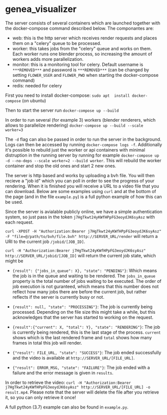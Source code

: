 # genea_visualizer

The server consists of several containers which are launched together with the docker-compose command described below.
The componantes are:
* web: this is the http server which receives render requests and places them on a "celery" queue to be processed.
* worker: this takes jobs from the "celery" queue and works on them. Each worker runs one blender process, so increasing the amount of workers adds more parallelization. 
* monitor: this is a monitoring tool for celery. Default username is `***REMOVED***` and password is `***REMOVED***` (can be changed by setting `FLOWER_USER` and `FLOWER_PWD` when starting the docker-compose command)
* redis: needed for celery

First you need to install docker-compose:
`sudo apt  install docker-compose` (on ubuntu)

Then to start the server run `docker-compose up --build`

In order to run several (for example 3) workers (blender renderers, which allows to parallelize rendering) `docker-compose up --build --scale worker=3`

The `-d` flag can also be passed in order to run the server in the background. Logs can then be accessed by running `docker-compose logs -f`. Additionally it's possible to rebuild just the worker or api containers with minimal distruption in the running server by running for example `docker-compose up -d --no-deps --scale worker=2 --build worker`. This will rebuild the worker container and stop the old ones and start 2 new ones.


The server is http based and works by uploading a bvh file. You will then recieve a "job id" which you can poll in order to see the progress of your rendering. When it is finished you will receive a URL to a video file that you can download. 
Below are some examples using `curl` and at the bottom of the page (and in the file `example.py`) is a full python example of how this can be used.

Since the server is avialable publicly online, we have a simple authentication system, so just pass in the token `j7HgTkwt24yKWfHPpFG3eoydJK6syAsz` with each request.

```curl -XPOST -H "Authorization:Bearer j7HgTkwt24yKWfHPpFG3eoydJK6syAsz" -F "file=@/path/to/bvh/file.bvh" http://SERVER_URL/render``` 
will return a URI to the current job `/jobid/[JOB_ID]`.

`curl -H "Authorization:Bearer j7HgTkwt24yKWfHPpFG3eoydJK6syAsz" http://SERVER_URL/jobid/[JOB_ID]` will return the current job state, which might be

* `{result": {"jobs_in_queue": X}, "state": "PENDING"}`: Which means the job is in the queue and waiting to be rendered. The `jobs_in_queue` property is the total number of jobs waiting to be executed. The order of job execution is not guranteed, which means that this number does not reflect how many jobs there are before the current job, but rather reflects if the server is currently busy or not.

* `{result": null, "state": "PROCESSING"}`: The job is currently being processed. Depending on the file size this might take a while, but this acknowledges that the server has started to working on the request.

* `{result":{"current": X, "total": Y}, "state": "RENDERING"}`: The job is currently being rendered, this is the last stage of the process. `current` shows which is the last rendered frame and `total` shows how many frames in total this job will render.

* `{"result": FILE_URL, "state": "SUCCESS"}`: The job ended successfully and the video is available at `http://SERVER_URL/[FILE_URL]`.

* `{"result": ERROR_MSG, "state": "FAILURE"}`: The job ended with a failure and the error message is given in `results`.


In order to retrieve the video: `curl -H "Authorization:Bearer j7HgTkwt24yKWfHPpFG3eoydJK6syAsz" http://SERVER_URL/[FILE_URL] -o result.mp4`. Please note that the server will delete the file after you retrieve it, so you can only retrieve it once!


A full python (3.7) example can also be found in `example.py`.